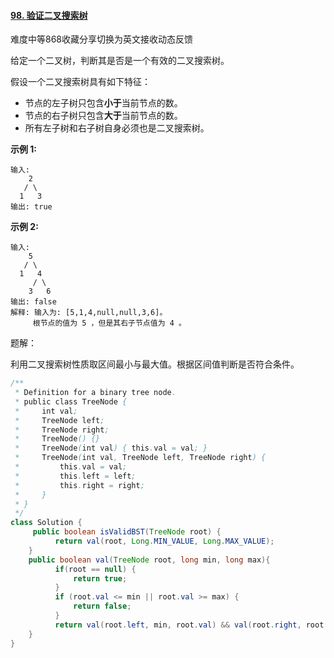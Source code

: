#### [98. 验证二叉搜索树](https://leetcode-cn.com/problems/validate-binary-search-tree/)

难度中等868收藏分享切换为英文接收动态反馈

给定一个二叉树，判断其是否是一个有效的二叉搜索树。

假设一个二叉搜索树具有如下特征：

- 节点的左子树只包含**小于**当前节点的数。
- 节点的右子树只包含**大于**当前节点的数。
- 所有左子树和右子树自身必须也是二叉搜索树。

**示例 1:**

```
输入:
    2
   / \
  1   3
输出: true
```

**示例 2:**

```
输入:
    5
   / \
  1   4
     / \
    3   6
输出: false
解释: 输入为: [5,1,4,null,null,3,6]。
     根节点的值为 5 ，但是其右子节点值为 4 。
```

题解：

利用二叉搜索树性质取区间最小与最大值。根据区间值判断是否符合条件。

```java
/**
 * Definition for a binary tree node.
 * public class TreeNode {
 *     int val;
 *     TreeNode left;
 *     TreeNode right;
 *     TreeNode() {}
 *     TreeNode(int val) { this.val = val; }
 *     TreeNode(int val, TreeNode left, TreeNode right) {
 *         this.val = val;
 *         this.left = left;
 *         this.right = right;
 *     }
 * }
 */
class Solution {
     public boolean isValidBST(TreeNode root) {
          return val(root, Long.MIN_VALUE, Long.MAX_VALUE);
    }
    public boolean val(TreeNode root, long min, long max){
          if(root == null) {
              return true;
          }
          if (root.val <= min || root.val >= max) {
              return false;
          }
          return val(root.left, min, root.val) && val(root.right, root.val, max);
    }
}
```

